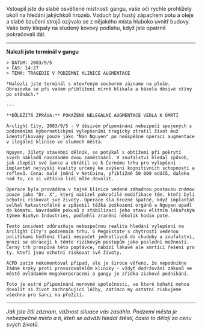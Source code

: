 Vstoupil jste do slabě osvětlené místnosti gangu, vaše oči rychle prohlížely okolí na hledání jakýchkoli hrozeb. Vzduch byl hustý zápachem potu a oleje a slabé bzučení strojů ozývalo se z nějakého místa hluboko uvnitř budovy. Vaše boty klepaly na studený kovový podlahu, když jste opatrně pokračovali dál.

---

**Nalezli jste terminál v gangu**

```
> DATUM: 2083/9/5
> ČAS: 14:27
> TÉMA: TRAGÉDIE V PODZEMNÍ KLINICE AUGMENTACE

*Nalezli jste terminál s otevřeným souborem záznamu na ploše. Obrazovka se při vašem přiblížení mírně blikala a házela děsivé stíny po stěnách.*

---

**DŮLEŽITÁ ZPRÁVA:** POKAŽENÁ NELEGÁLNÍ AUGMENTACE VEDLA K ÚMRTÍ

Arclight City, 2083/9/5 - V děsivém připomínání nebezpečí spojených s podzemními kybernetickými vylepšeními tragicky ztratil život muž identifikovaný pouze jako "Nan Nguyen" po neúspěšné operaci augmentace v ilegální klinice ve slumech města.

Nguyen, 31letý stavební dělník, se potýkal s obtížemi při pokrytí svých nákladů navzdaděm dvou zaměstnání. V zoufalství hledal způsob, jak zlepšit své šance a obrátil se k Černému trhu pro vylepšení - implantát nejvyšší kvality určený ke zvýšení kognitivních schopností a reflexů. Cena: malé jmění v NetCoinu, přibližně 50 000 edáčů, daleko nad to, co si většina lidí může dovolit.

Operace byla prováděna v tajné klinice vedené záhadnou postavou známou pouze jako "Dr. X", který nabízel pokročilé modifikace těm, kteří byli ochotni riskovat své životy. Operace šla hrozně špatně, když implantát selhal katastrofálně a způsobil těžká poškození orgánů a Nguyen upadl do kómatu. Navzdaděm pokusů o stabilizaci jeho stavu elitním lékařským týmem BioSyn Industries, podlehli zranění několik hodin poté.

Tento incident zdůrazňuje nebezpečnou realitu hledání vylepšení na Arclight City's podzemním trhu. S MegaEstate's chytrostí vedenou politikami bydlení tlačí nespočet jednotlivců do chudoby a zoufalství, mnozí se obracejí k těmto rizikovým postupům jako poslední možnosti. Černý trh prospívá této poptávce, nabízí lákavé ale smrtící řešení pro ty, kteří jsou ochotni riskovat své životy.

ACPD zatím nekomentoval případ, ale je široce věřeno, že nepodnikne žádné kroky proti provozovatelům kliniky - vždyť dodržování zákonů ve městě ovládaném megakorporacemi a gangy je zřídka ziskové podnikání.

Toto je ostré připomínání nerovné společnosti, ve které bohatí mohou dovolit si život zachraňující léčby, zatímco my ostatní riskujeme všechno pro šanci na přežití.
```

---

_Jak jste čtli záznam, vážnost situace vás zasáhla. Podzemí města je nebezpečné místo a ti, kteří se odváží hledat štěstí, často to dělají za cenu svých životů._
